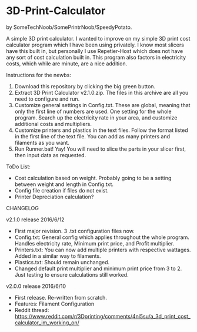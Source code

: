 # 3D-Print-Calculator
by SomeTechNoob/SomePrintrNoob/SpeedyPotato.

A simple 3D print calculator.  I wanted to improve on my simple 3D print cost calculator program which I have been using privately.  I know most slicers have this built in, but personally I use Repetier-Host which does not have any sort of cost calculation built in.  This program also factors in electricity costs, which while are minute, are a nice addition.

Instructions for the newbs:
 1. Download this repository by clicking the big green button.
 2. Extract 3D Print Calculator v2.1.0.zip.  The files in this archive are all you need to configure and run.
 3. Customize general settings in Config.txt.  These are global, meaning that only the first line of numbers are used.  One setting for the whole program.  Search up the electricity rate in your area, and customize additional costs and multipliers.
 4. Customize printers and plastics in the text files.  Follow the format listed in the first line of the text file.  You can add as many printers and filaments as you want.
 5. Run Runner.bat!  Yay!  You will need to slice the parts in your slicer first, then input data as requested.

ToDo List:
 - Cost calculation based on weight.  Probably going to be a setting between weight and length in Config.txt.
 - Config file creation if files do not exist.
 - Printer Depreciation calculation?

CHANGELOG

v2.1.0 release 2016/6/12
 - First major revision.  3 .txt configuration files now.
 - Config.txt: General config which applies throughout the whole program.  Handles electricity rate, Minimum print price, and Profit multiplier.
 - Printers.txt: You can now add multiple printers with respective wattages.  Added in a similar way to filaments.
 - Plastics.txt: Should remain unchanged.
 - Changed default print multiplier and minimum print price from 3 to 2.  Just testing to ensure calculations still worked.

v2.0.0 release 2016/6/10
 - First release.  Re-written from scratch.
 - Features: Filament Configuration
 - Reddit thread: https://www.reddit.com/r/3Dprinting/comments/4nl5su/a_3d_print_cost_calculator_im_working_on/
